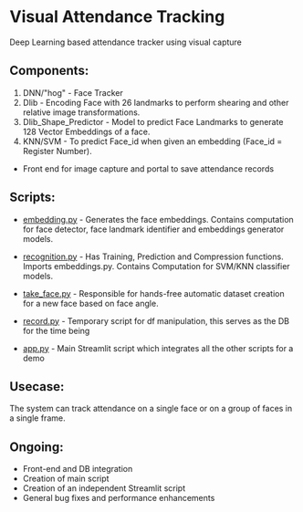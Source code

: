 # Visual Attendance Tracking
Deep Learning based attendance tracker using visual capture

## Components:
1. DNN/"hog" - Face Tracker
2. Dlib - Encoding Face with 26 landmarks to perform shearing and other relative image transformations.
3. Dlib_Shape_Predictor - Model to predict Face Landmarks to generate 128 Vector Embeddings of a face.
4. KNN/SVM - To predict Face_id when given an embedding (Face_id = Register Number).
* Front end for image capture and portal to save attendance records

## Scripts:
* [embedding.py](https://github.com/abhishekmani12/Visual_Attendance_Tracking/blob/main/embedding.py) - Generates the face embeddings. Contains computation  for face detector, face landmark identifier and embeddings generator models.  

* [recognition.py](https://github.com/abhishekmani12/Visual_Attendance_Tracking/blob/main/recognition.py) - Has Training, Prediction and Compression functions. Imports embeddings.py. Contains Computation for SVM/KNN classifier models.  

* [take_face.py](https://github.com/abhishekmani12/Visual_Attendance_Tracking/blob/main/take_face.py) - Responsible for hands-free automatic dataset creation for a new face based on face angle.

* [record.py](https://github.com/abhishekmani12/Visual_Attendance_Tracking/blob/main/record.py) - Temporary script for df manipulation, this serves as the DB for the time being
* [app.py]() - Main Streamlit script which integrates all the other scripts for a demo

## Usecase:
 The system can track attendance on a single face or on a group of faces in a single frame.

## Ongoing:
* Front-end and DB integration    
* Creation of main script
* Creation of an independent Streamlit script
* General bug fixes and performance enhancements
